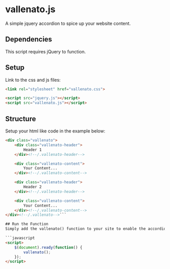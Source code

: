 # vallenato.js
A simple jquery accordion to spice up your website content.

## Dependencies
This script requires jQuery to function.

## Setup
Link to the css and js files:

```html
<link rel="stylesheet" href="vallenato.css">

<script src="jquery.js"></script>
<script src="vallenato.js"></script>
```

## Structure
Setup your html like code in the example below:

```html
<div class="vallenato">
	<div class="vallenato-header">
		Header 1
	</div><!--/.vallenato-header-->

	<div class="vallenato-content">
		Your Content...
	</div><!--/.vallenato-content-->

	<div class="vallenato-header">
		Header 2
	</div><!--/.vallenato-header-->

	<div class="vallenato-content">
		Your Content...
	</div><!--/.vallenato-content-->
</div><!--/.vallenato-->```

## Run the Function
Simply add the vallenato() function to your site to enable the accordion.

```javascript
<script>
	$(document).ready(function() {
		vallenato();
	});
</script>
```
